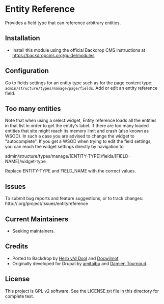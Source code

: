 Entity Reference
================

Provides a field type that can reference arbitrary entities.

Installation
------------

* Install this module using the official Backdrop CMS instructions at
  https://backdropcms.org/guide/modules

Configuration
-------------
Go to fields settings for an entity type such as for the page content type:
`admin/structure/types/manage/page/fields`. Add or edit an entity reference field.

Too many entities
-----------------
Note that when using a select widget, Entity reference loads all the
entities in that list in order to get the entity's label. If there are
too many loaded entities that site might reach its memory limit and crash
(also known as WSOD). In such a case you are advised to change the widget
to "autocomplete". If you get a WSOD when trying to edit the field
settings, you can reach the widget settings directly by navigation to

  admin/structure/types/manage/[ENTITY-TYPE]/fields/[FIELD-NAME]/widget-type

Replace ENTITY-TYPE and FIELD_NAME with the correct values.

Issues
------

To submit bug reports and feature suggestions, or to track changes:
  http://.org/project/issues/entityreference

Current Maintainers
-------------------

- Seeking maintainers.

Credits
-------

- Ported to Backdrop by [Herb v/d Dool](https://github.com/herbdool/) 
  and [Docwilmot](https://github.com/docwilmot)
- Originally developed for Drupal by [amitaibu](https://www.drupal.org/u/amitaibu) 
  and [Damien Tournoud](https://www.drupal.org/u/damien-tournoud).

License
-------

This project is GPL v2 software. See the LICENSE.txt file in this directory for
complete text.
